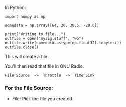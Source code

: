 In Python:

```python3
import numpy as np

somedata = np.array([64, 20, 30.5, -20.6])

print("Writing to file...")
outfile = open("mysig.stuff", "wb")
outfile.write(somedata.astype(np.float32).tobytes())
outfile.close()
```

This will create a file.

You'll then read that file in GNU Radio:

```
File Source  ->  Throttle  ->  Time Sink
```

### For the File Source:

- File: Pick the file you created.


